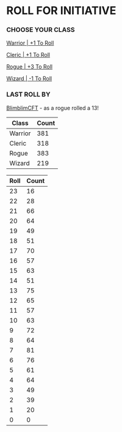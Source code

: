 # ROLL FOR INITIATIVE
### CHOOSE YOUR CLASS

[Warrior | +1 To Roll](https://github.com/benjaminsampica/benjaminsampica/issues/new?title=roll%7Cwarrior&body=Just+click+%27Submit+new+issue%27.)

[Cleric | +1 To Roll](https://github.com/benjaminsampica/benjaminsampica/issues/new?title=roll%7Ccleric&body=Just+click+%27Submit+new+issue%27.)

[Rogue | +3 To Roll](https://github.com/benjaminsampica/benjaminsampica/issues/new?title=roll%7Crogue&body=Just+click+%27Submit+new+issue%27.)

[Wizard | -1 To Roll](https://github.com/benjaminsampica/benjaminsampica/issues/new?title=roll%7Cwizard&body=Just+click+%27Submit+new+issue%27.)
### LAST ROLL BY
[BlimblimCFT](https://www.github.com/BlimblimCFT) - as a rogue rolled a 13!

|Class|Count|
|-|-|
|Warrior|381|
|Cleric|318|
|Rogue|383|
|Wizard|219|

|Roll|Count|
|-|-|
|23|16
|22|28
|21|66
|20|64
|19|49
|18|51
|17|70
|16|57
|15|63
|14|51
|13|75
|12|65
|11|57
|10|63
|9|72
|8|64
|7|81
|6|76
|5|61
|4|64
|3|49
|2|39
|1|20
|0|0
